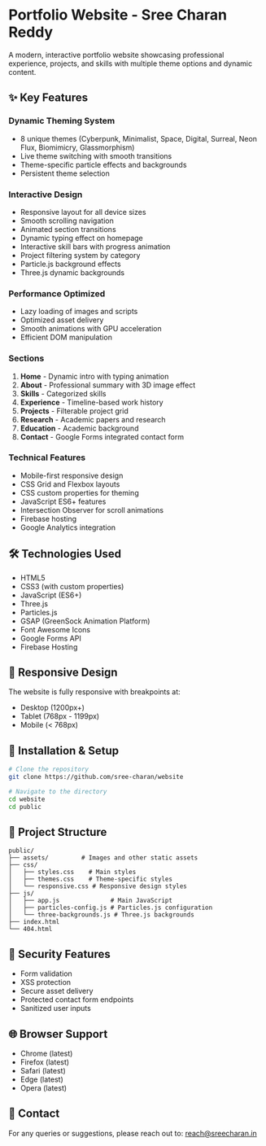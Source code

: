 # Portfolio Website - Sree Charan Reddy

A modern, interactive portfolio website showcasing professional experience, projects, and skills with multiple theme options and dynamic content.

## ✨ Key Features

### Dynamic Theming System
- 8 unique themes (Cyberpunk, Minimalist, Space, Digital, Surreal, Neon Flux, Biomimicry, Glassmorphism)
- Live theme switching with smooth transitions
- Theme-specific particle effects and backgrounds
- Persistent theme selection

### Interactive Design
- Responsive layout for all device sizes 
- Smooth scrolling navigation
- Animated section transitions
- Dynamic typing effect on homepage
- Interactive skill bars with progress animation
- Project filtering system by category
- Particle.js background effects
- Three.js dynamic backgrounds

### Performance Optimized
- Lazy loading of images and scripts
- Optimized asset delivery
- Smooth animations with GPU acceleration
- Efficient DOM manipulation

### Sections
1. **Home** - Dynamic intro with typing animation
2. **About** - Professional summary with 3D image effect
3. **Skills** - Categorized skills
4. **Experience** - Timeline-based work history
5. **Projects** - Filterable project grid
6. **Research** - Academic papers and research
7. **Education** - Academic background
8. **Contact** - Google Forms integrated contact form

### Technical Features
- Mobile-first responsive design
- CSS Grid and Flexbox layouts
- CSS custom properties for theming
- JavaScript ES6+ features
- Intersection Observer for scroll animations
- Firebase hosting
- Google Analytics integration

## 🛠️ Technologies Used

- HTML5
- CSS3 (with custom properties)
- JavaScript (ES6+)
- Three.js
- Particles.js
- GSAP (GreenSock Animation Platform)
- Font Awesome Icons
- Google Forms API
- Firebase Hosting

## 📱 Responsive Design

The website is fully responsive with breakpoints at:
- Desktop (1200px+)
- Tablet (768px - 1199px)
- Mobile (< 768px)

## 🔧 Installation & Setup

```bash
# Clone the repository
git clone https://github.com/sree-charan/website

# Navigate to the directory
cd website
cd public

```

## 📂 Project Structure

```
public/
├── assets/         # Images and other static assets
├── css/
│   ├── styles.css    # Main styles
│   ├── themes.css    # Theme-specific styles
│   └── responsive.css # Responsive design styles
├── js/
│   ├── app.js              # Main JavaScript
│   ├── particles-config.js # Particles.js configuration
│   └── three-backgrounds.js # Three.js backgrounds
├── index.html
└── 404.html
```

## 🔐 Security Features

- Form validation
- XSS protection
- Secure asset delivery
- Protected contact form endpoints
- Sanitized user inputs

## 🌐 Browser Support

- Chrome (latest)
- Firefox (latest)
- Safari (latest)
- Edge (latest)
- Opera (latest)

## 📧 Contact

For any queries or suggestions, please reach out to: reach@sreecharan.in
